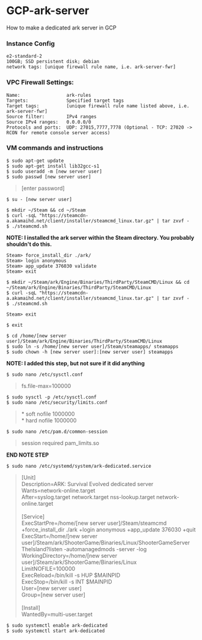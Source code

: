 # GCP-ark-server
How to make a dedicated ark server in GCP
### Instance Config
```
e2-standard-2
100GB; SSD persistent disk; debian
network tags: [unique firewall rule name, i.e. ark-server-fwr]
```
### VPC Firewall Settings:
```
Name:                 ark-rules
Targets:              Specified target tags
Target tags:          [unique firewall rule name listed above, i.e. ark-server-fwr]
Source filter:        IPv4 ranges
Source IPv4 ranges:   0.0.0.0/0
Protocols and ports:  UDP: 27015,7777,7778 (Optional - TCP: 27020 -> RCON for remote console server access)
```
### VM commands and instructions
```
$ sudo apt-get update
$ sudo apt-get install lib32gcc-s1
$ sudo useradd -m [new server user]
$ sudo passwd [new server user]
```
> [enter password]
```
$ su - [new server user]

$ mkdir ~/Steam && cd ~/Steam
$ curl -sqL "https://steamcdn-a.akamaihd.net/client/installer/steamcmd_linux.tar.gz" | tar zxvf -
$ ./steamcmd.sh
```
**NOTE: I installed the ark server within the Steam directory. You probably shouldn't do this.**
```
Steam> force_install_dir ./ark/
Steam> login anonymous
Steam> app_update 376030 validate
Steam> exit

$ mkdir ~/Steam/ark/Engine/Binaries/ThirdParty/SteamCMD/Linux && cd ~/Steam/ark/Engine/Binaries/ThirdParty/SteamCMD/Linux
$ curl -sqL "https://steamcdn-a.akamaihd.net/client/installer/steamcmd_linux.tar.gz" | tar zxvf -
$ ./steamcmd.sh

Steam> exit

$ exit

$ cd /home/[new server user]/Steam/ark/Engine/Binaries/ThirdParty/SteamCMD/Linux
$ sudo ln -s /home/[new server user]/Steam/steamapps/ steamapps
$ sudo chown -h [new server user]:[new server user] steamapps
```
**NOTE: I added this step, but not sure if it did anything**
```
$ sudo nano /etc/sysctl.conf
```
> fs.file-max=100000
```
$ sudo sysctl -p /etc/sysctl.conf
$ sudo nano /etc/security/limits.conf
```
> \*		soft	nofile		1000000 <br>
> \*		hard	nofile		1000000
```
$ sudo nano /etc/pam.d/common-session
```
> session required	pam_limits.so

**END NOTE STEP**
```
$ sudo nano /etc/systemd/system/ark-dedicated.service
```
> [Unit] <br>
> Description=ARK: Survival Evolved dedicated server <br>
> Wants=network-online.target <br>
> After=syslog.target network.target nss-lookup.target network-online.target <br>
>  <br>
> [Service] <br>
> ExecStartPre=/home/[new server user]/Steam/steamcmd +force_install_dir ./ark +login anonymous +app_update 376030 +quit <br>
> ExecStart=/home/[new server user]/Steam/ark/ShooterGame/Binaries/Linux/ShooterGameServer TheIsland?listen -automanagedmods -server -log <br>
> WorkingDirectory=/home/[new server user]/Steam/ark/ShooterGame/Binaries/Linux <br>
> LimitNOFILE=100000 <br>
> ExecReload=/bin/kill -s HUP $MAINPID <br>
> ExecStop=/bin/kill -s INT $MAINPID <br>
> User=[new server user] <br>
> Group=[new server user] <br>
>  <br>
> [Install] <br>
> WantedBy=multi-user.target
```
$ sudo systemctl enable ark-dedicated
$ sudo systemctl start ark-dedicated
